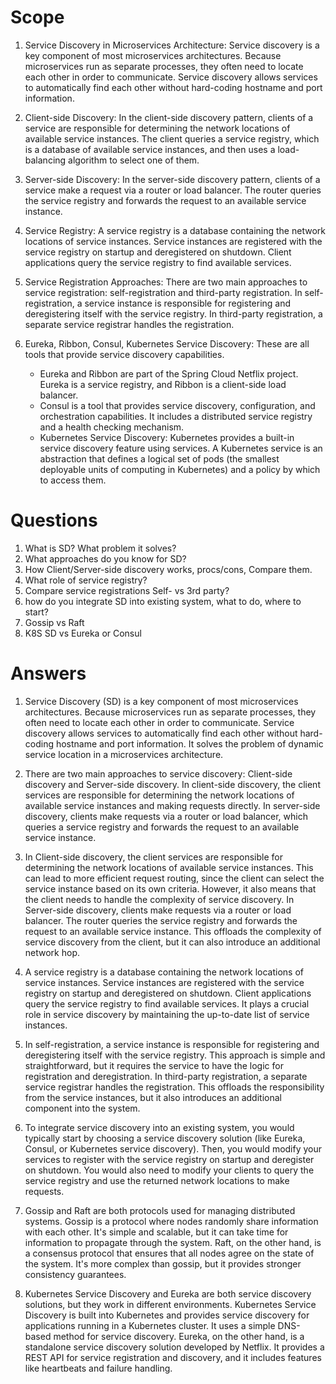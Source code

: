 # Scope
1. Service Discovery in Microservices Architecture: Service discovery is a key component of most microservices architectures. Because microservices run as separate processes, they often need to locate each other in order to communicate. Service discovery allows services to automatically find each other without hard-coding hostname and port information.

2. Client-side Discovery: In the client-side discovery pattern, clients of a service are responsible for determining the network locations of available service instances. The client queries a service registry, which is a database of available service instances, and then uses a load-balancing algorithm to select one of them.

3. Server-side Discovery: In the server-side discovery pattern, clients of a service make a request via a router or load balancer. The router queries the service registry and forwards the request to an available service instance.

4. Service Registry: A service registry is a database containing the network locations of service instances. Service instances are registered with the service registry on startup and deregistered on shutdown. Client applications query the service registry to find available services.

5. Service Registration Approaches: There are two main approaches to service registration: self-registration and third-party registration. In self-registration, a service instance is responsible for registering and deregistering itself with the service registry. In third-party registration, a separate service registrar handles the registration.

6. Eureka, Ribbon, Consul, Kubernetes Service Discovery: These are all tools that provide service discovery capabilities.
    - Eureka and Ribbon are part of the Spring Cloud Netflix project. Eureka is a service registry, and Ribbon is a client-side load balancer.
    - Consul is a tool that provides service discovery, configuration, and orchestration capabilities. It includes a distributed service registry and a health checking mechanism.
    - Kubernetes Service Discovery: Kubernetes provides a built-in service discovery feature using services. A Kubernetes service is an abstraction that defines a logical set of pods (the smallest deployable units of computing in Kubernetes) and a policy by which to access them.
# Questions
1. What is SD? What problem it solves?
2. What approaches do you know for SD?
3. How Client/Server-side discovery works, procs/cons, Compare them.
4. What role of service registry?
5. Compare service registrations Self- vs 3rd party?
6. how do you integrate SD into existing system, what to do, where to start?
7. Gossip vs Raft
8. K8S SD vs Eureka or Consul
# Answers
1. Service Discovery (SD) is a key component of most microservices architectures. Because microservices run as separate processes, they often need to locate each other in order to communicate. Service discovery allows services to automatically find each other without hard-coding hostname and port information. It solves the problem of dynamic service location in a microservices architecture.

2. There are two main approaches to service discovery: Client-side discovery and Server-side discovery. In client-side discovery, the client services are responsible for determining the network locations of available service instances and making requests directly. In server-side discovery, clients make requests via a router or load balancer, which queries a service registry and forwards the request to an available service instance.

3. In Client-side discovery, the client services are responsible for determining the network locations of available service instances. This can lead to more efficient request routing, since the client can select the service instance based on its own criteria. However, it also means that the client needs to handle the complexity of service discovery. In Server-side discovery, clients make requests via a router or load balancer. The router queries the service registry and forwards the request to an available service instance. This offloads the complexity of service discovery from the client, but it can also introduce an additional network hop.

4. A service registry is a database containing the network locations of service instances. Service instances are registered with the service registry on startup and deregistered on shutdown. Client applications query the service registry to find available services. It plays a crucial role in service discovery by maintaining the up-to-date list of service instances.

5. In self-registration, a service instance is responsible for registering and deregistering itself with the service registry. This approach is simple and straightforward, but it requires the service to have the logic for registration and deregistration. In third-party registration, a separate service registrar handles the registration. This offloads the responsibility from the service instances, but it also introduces an additional component into the system.

6. To integrate service discovery into an existing system, you would typically start by choosing a service discovery solution (like Eureka, Consul, or Kubernetes service discovery). Then, you would modify your services to register with the service registry on startup and deregister on shutdown. You would also need to modify your clients to query the service registry and use the returned network locations to make requests.

7. Gossip and Raft are both protocols used for managing distributed systems. Gossip is a protocol where nodes randomly share information with each other. It's simple and scalable, but it can take time for information to propagate through the system. Raft, on the other hand, is a consensus protocol that ensures that all nodes agree on the state of the system. It's more complex than gossip, but it provides stronger consistency guarantees.

8. Kubernetes Service Discovery and Eureka are both service discovery solutions, but they work in different environments. Kubernetes Service Discovery is built into Kubernetes and provides service discovery for applications running in a Kubernetes cluster. It uses a simple DNS-based method for service discovery. Eureka, on the other hand, is a standalone service discovery solution developed by Netflix. It provides a REST API for service registration and discovery, and it includes features like heartbeats and failure handling.
